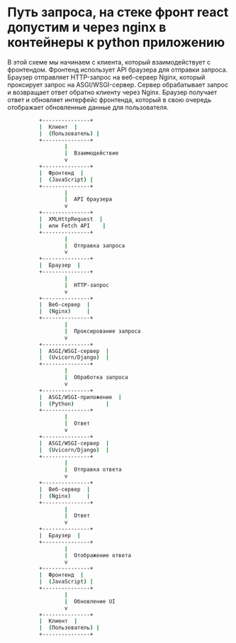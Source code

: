 # Путь запроса, на стеке фронт react допустим и через nginx в контейнеры к python приложению

В этой схеме мы начинаем с клиента, который взаимодействует с фронтендом. Фронтенд использует API браузера для отправки запроса. Браузер отправляет HTTP-запрос на веб-сервер Nginx, который проксирует запрос на ASGI/WSGI-сервер. Сервер обрабатывает запрос и возвращает ответ обратно клиенту через Nginx. Браузер получает ответ и обновляет интерфейс фронтенда, который в свою очередь отображает обновленные данные для пользователя.

```bash
          +---------------+
          |  Клиент  |
          |  (Пользователь) |
          +---------------+
                  |
                  |  Взаимодействие
                  v
          +---------------+
          |  Фронтенд  |
          |  (JavaScript) |
          +---------------+
                  |
                  |  API браузера
                  v
          +---------------+
          |  XMLHttpRequest  |
          |  или Fetch API    |
          +---------------+
                  |
                  |  Отправка запроса
                  v
          +---------------+
          |  Браузер  |
          +---------------+
                  |
                  |  HTTP-запрос
                  v
          +---------------+
          |  Веб-сервер  |
          |  (Nginx)     |
          +---------------+
                  |
                  |  Проксирование запроса
                  v
          +---------------+
          |  ASGI/WSGI-сервер  |
          |  (Uvicorn/Django)  |
          +---------------+
                  |
                  |  Обработка запроса
                  v
          +---------------+
          |  ASGI/WSGI-приложение  |
          |  (Python)          |
          +---------------+
                  |
                  |  Ответ
                  v
          +---------------+
          |  ASGI/WSGI-сервер  |
          |  (Uvicorn/Django)  |
          +---------------+
                  |
                  |  Отправка ответа
                  v
          +---------------+
          |  Веб-сервер  |
          |  (Nginx)     |
          +---------------+
                  |
                  |  Ответ
                  v
          +---------------+
          |  Браузер  |
          +---------------+
                  |
                  |  Отображение ответа
                  v
          +---------------+
          |  Фронтенд  |
          |  (JavaScript) |
          +---------------+
                  |
                  |  Обновление UI
                  v
          +---------------+
          |  Клиент  |
          |  (Пользователь) |
          +---------------+
```
